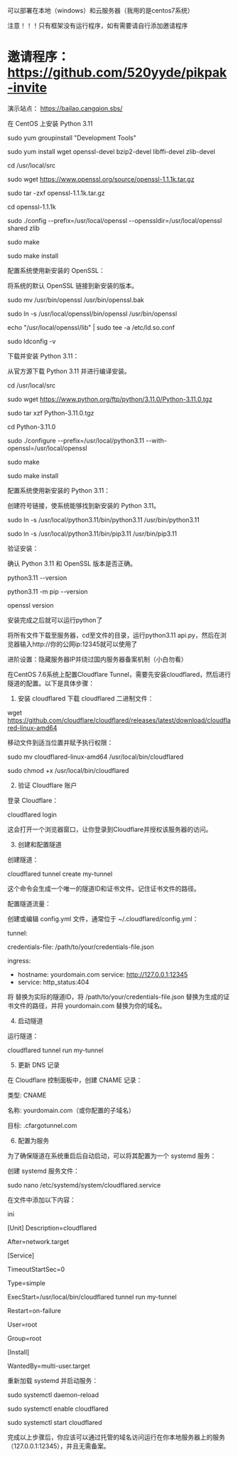 可以部署在本地（windows）和云服务器（我用的是centos7系统）

注意！！！只有框架没有运行程序，如有需要请自行添加邀请程序
# 邀请程序：https://github.com/520yyde/pikpak-invite

演示站点： https://bailao.cangqion.sbs/


在 CentOS 上安装 Python 3.11

sudo yum groupinstall "Development Tools"

sudo yum install wget openssl-devel bzip2-devel libffi-devel zlib-devel

cd /usr/local/src

sudo wget https://www.openssl.org/source/openssl-1.1.1k.tar.gz

sudo tar -zxf openssl-1.1.1k.tar.gz

cd openssl-1.1.1k

sudo ./config --prefix=/usr/local/openssl --openssldir=/usr/local/openssl shared zlib

sudo make

sudo make install

配置系统使用新安装的 OpenSSL：

将系统的默认 OpenSSL 链接到新安装的版本。

sudo mv /usr/bin/openssl /usr/bin/openssl.bak

sudo ln -s /usr/local/openssl/bin/openssl /usr/bin/openssl

echo "/usr/local/openssl/lib" | sudo tee -a /etc/ld.so.conf

sudo ldconfig -v

下载并安装 Python 3.11：

从官方源下载 Python 3.11 并进行编译安装。

cd /usr/local/src

sudo wget https://www.python.org/ftp/python/3.11.0/Python-3.11.0.tgz

sudo tar xzf Python-3.11.0.tgz

cd Python-3.11.0

sudo ./configure --prefix=/usr/local/python3.11 --with-openssl=/usr/local/openssl

sudo make

sudo make install

配置系统使用新安装的 Python 3.11：

创建符号链接，使系统能够找到新安装的 Python 3.11。

sudo ln -s /usr/local/python3.11/bin/python3.11 /usr/bin/python3.11

sudo ln -s /usr/local/python3.11/bin/pip3.11 /usr/bin/pip3.11

验证安装：

确认 Python 3.11 和 OpenSSL 版本是否正确。

python3.11 --version

python3.11 -m pip --version

openssl version

安装完成之后就可以运行python了

将所有文件下载至服务器，cd至文件的目录，运行python3.11 api.py，然后在浏览器输入http://你的公网ip:12345就可以使用了

进阶设置：隐藏服务器IP并绕过国内服务器备案机制（小白勿看）

在CentOS 7.6系统上配置Cloudflare Tunnel，需要先安装cloudflared，然后进行隧道的配置。以下是具体步骤：

1. 安装 cloudflared
下载 cloudflared 二进制文件：

wget https://github.com/cloudflare/cloudflared/releases/latest/download/cloudflared-linux-amd64

移动文件到适当位置并赋予执行权限：

sudo mv cloudflared-linux-amd64 /usr/local/bin/cloudflared

sudo chmod +x /usr/local/bin/cloudflared

2. 验证 Cloudflare 账户

登录 Cloudflare：

cloudflared login

这会打开一个浏览器窗口，让你登录到Cloudflare并授权该服务器的访问。

3. 创建和配置隧道

创建隧道：

cloudflared tunnel create my-tunnel

这个命令会生成一个唯一的隧道ID和证书文件。记住证书文件的路径。

配置隧道流量：

创建或编辑 config.yml 文件，通常位于 ~/.cloudflared/config.yml：

tunnel: <your-tunnel-id>

credentials-file: /path/to/your/credentials-file.json

ingress:
  - hostname: yourdomain.com
    service: http://127.0.0.1:12345
  - service: http_status:404

将 <your-tunnel-id> 替换为实际的隧道ID，将 /path/to/your/credentials-file.json 替换为生成的证书文件的路径，并将 yourdomain.com 替换为你的域名。

4. 启动隧道

运行隧道：

cloudflared tunnel run my-tunnel

5. 更新 DNS 记录

在 Cloudflare 控制面板中，创建 CNAME 记录：

类型: CNAME

名称: yourdomain.com（或你配置的子域名）

目标: <your-tunnel-id>.cfargotunnel.com

6. 配置为服务

为了确保隧道在系统重启后自动启动，可以将其配置为一个 systemd 服务：

创建 systemd 服务文件：


sudo nano /etc/systemd/system/cloudflared.service

在文件中添加以下内容：

ini

[Unit]
Description=cloudflared

After=network.target

[Service]

TimeoutStartSec=0

Type=simple

ExecStart=/usr/local/bin/cloudflared tunnel run my-tunnel

Restart=on-failure

User=root

Group=root

[Install]

WantedBy=multi-user.target

重新加载 systemd 并启动服务：

sudo systemctl daemon-reload

sudo systemctl enable cloudflared

sudo systemctl start cloudflared

完成以上步骤后，你应该可以通过托管的域名访问运行在你本地服务器上的服务（127.0.0.1:12345），并且无需备案。

